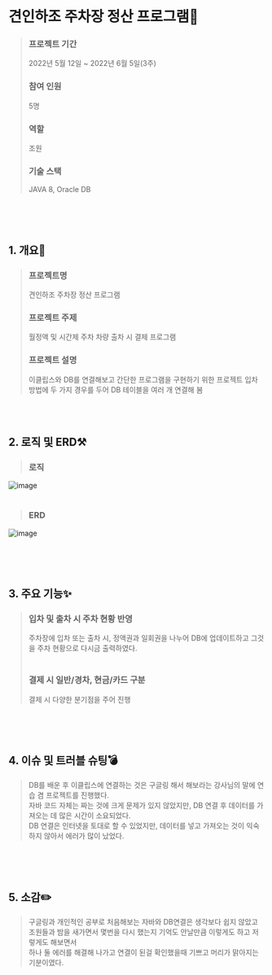 # 견인하조 주차장 정산 프로그램🚙
> ### 프로젝트 기간
> 2022년 5월 12일 ~ 2022년 6월 5일(3주)
> ### 참여 인원
> 5명
> ### 역할
> 조원
> ### 기술 스택
> JAVA 8, Oracle DB

<br><br></br>

## 1. 개요📌
> ### 프로젝트명
> 견인하조 주차장 정산 프로그램
> ### 프로젝트 주제
> 월정액 및 시간제 주차 차량 출차 시 결제 프로그램
> ### 프로젝트 설명
> 이클립스와 DB를 연결해보고 간단한 프로그램을 구현하기 위한 프로젝트
> 입차 방법에 두 가지 경우를 두어 DB 테이블을 여러 개 연결해 봄

<br><br>

## 2. 로직 및 ERD⚒️
> ### 로직
![image](https://user-images.githubusercontent.com/101784768/187095120-eafe57fa-9b83-4d51-8f23-61e2d24a241f.png)
<br><br>
> ### ERD
![image](https://user-images.githubusercontent.com/101784768/187092338-b31d9fa3-d84b-4ec9-b270-f39931a60f24.png)

<br><br></br>

## 3. 주요 기능✨
> ### 입차 및 출차 시 주차 현황 반영
> 주차장에 입차 또는 출차 시, 정액권과 일회권을 나누어 DB에 업데이트하고 그것을 주차 현황으로 다시금 출력하였다.
<br><br>
> ### 결제 시 일반/경차, 현금/카드 구분
> 결제 시 다양한 분기점을 주어 진행

<br><br><br>

## 4. 이슈 및 트러블 슈팅💣
> DB를 배운 후 이클립스에 연결하는 것은 구글링 해서 해보라는 강사님의 말에 연습 겸 프로젝트를 진행했다.<br>
> 자바 코드 자체는 짜는 것에 크게 문제가 있지 않았지만, DB 연결 후 데이터를 가져오는 데 많은 시간이 소요되었다.<br>
> DB 연결은 인터넷을 토대로 할 수 있었지만, 데이터를 넣고 가져오는 것이 익숙하지 않아서 에러가 많이 났었다.

<br><br><br>

## 5. 소감✏️
> 구글링과 개인적인 공부로 처음해보는 자바와 DB연결은 생각보다 쉽지 않았고<br>
> 조원들과 밤을 새가면서 몇번을 다시 했는지 기억도 안날만큼 이렇게도 하고 저렇게도 해보면서<br>
> 하나 둘 에러를 해결해 나가고 연결이 된걸 확인했을때 기쁘고 머리가 맑아지는 기분이였다.
